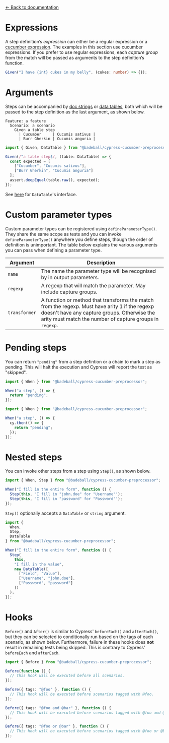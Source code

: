 [← Back to documentation](readme.md)

# Expressions

A step definition’s *expression* can either be a regular expression or a [cucumber expression](https://github.com/cucumber/cucumber-expressions#readme). The examples in this section use cucumber expressions. If you prefer to use regular expressions, each *capture group* from the match will be passed as arguments to the step definition’s function.

```ts
Given("I have {int} cukes in my belly", (cukes: number) => {});
```

# Arguments

Steps can be accompanied by [doc strings](https://cucumber.io/docs/gherkin/reference/#doc-strings) or [data tables](https://cucumber.io/docs/gherkin/reference/#data-tables), both which will be passed to the step definition as the last argument, as shown below.

```gherkin
Feature: a feature
  Scenario: a scenario
    Given a table step
      | Cucumber     | Cucumis sativus |
      | Burr Gherkin | Cucumis anguria |
```

```ts
import { Given, DataTable } from "@badeball/cypress-cucumber-preprocessor";

Given(/^a table step$/, (table: DataTable) => {
  const expected = [
    ["Cucumber", "Cucumis sativus"],
    ["Burr Gherkin", "Cucumis anguria"]
  ];
  assert.deepEqual(table.raw(), expected);
});
```

See [here](https://github.com/cucumber/cucumber-js/blob/main/docs/support_files/data_table_interface.md) for `DataTable`'s interface.

# Custom parameter types

Custom parameter types can be registered using `defineParameterType()`. They share the same scope as tests and you can invoke `defineParameterType()` anywhere you define steps, though the order of definition is unimportant. The table below explains the various arguments you can pass when defining a parameter type.

| Argument      | Description |
| ------------- | ----------- |
| `name`        | The name the parameter type will be recognised by in output parameters.
| `regexp`      | A regexp that will match the parameter. May include capture groups.
| `transformer` | A function or method that transforms the match from the regexp. Must have arity 1 if the regexp doesn't have any capture groups. Otherwise the arity must match the number of capture groups in `regexp`. |

# Pending steps

You can return `"pending"` from a step defintion or a chain to mark a step as pending. This will halt the execution and Cypress will report the test as "skipped".

```ts
import { When } from "@badeball/cypress-cucumber-preprocessor";

When("a step", () => {
  return "pending";
});
```

```ts
import { When } from "@badeball/cypress-cucumber-preprocessor";

When("a step", () => {
  cy.then(() => {
    return "pending";
  });
});
```

# Nested steps

You can invoke other steps from a step using `Step()`, as shown below.

```ts
import { When, Step } from "@badeball/cypress-cucumber-preprocessor";

When("I fill in the entire form", function () {
  Step(this, 'I fill in "john.doe" for "Username"');
  Step(this, 'I fill in "password" for "Password"');
});
```

`Step()` optionally accepts a `DataTable` or `string` argument.

```ts
import {
  When,
  Step,
  DataTable
} from "@badeball/cypress-cucumber-preprocessor";

When("I fill in the entire form", function () {
  Step(
    this,
    "I fill in the value",
    new DataTable([
      ["Field", "Value"],
      ["Username", "john.doe"],
      ["Password", "password"]
    ])
  );
});
```

# Hooks

`Before()` and `After()` is similar to Cypress' `beforeEach()` and `afterEach()`, but they can be selected to conditionally run based on the tags of each scenario, as shown below. Furthermore, failure in these hooks does **not** result in remaining tests being skipped. This is contrary to Cypress' `beforeEach` and `afterEach`.

```ts
import { Before } from "@badeball/cypress-cucumber-preprocessor";

Before(function () {
  // This hook will be executed before all scenarios.
});

Before({ tags: "@foo" }, function () {
  // This hook will be executed before scenarios tagged with @foo.
});

Before({ tags: "@foo and @bar" }, function () {
  // This hook will be executed before scenarios tagged with @foo and @bar.
});

Before({ tags: "@foo or @bar" }, function () {
  // This hook will be executed before scenarios tagged with @foo or @bar.
});
```
